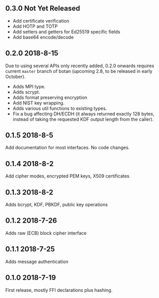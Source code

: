 
## 0.3.0 Not Yet Released

- Add certificate verification
- Add HOTP and TOTP
- Add setters and getters for Ed25519 specific fields
- Add base64 encode/decode

## 0.2.0 2018-8-15

Due to using several APIs only recently added, 0.2.0 onwards requires current
`master` branch of botan (upcoming 2.8, to be released in early October).

- Adds MPI type.
- Adds scrypt.
- Adds format preserving encryption
- Add NIST key wrapping.
- Adds various util functions to existing types.
- Fix a bug affecting DH/ECDH (it always returned exactly 128 bytes,
  instead of taking the requested KDF output length from the caller).

## 0.1.5 2018-8-5

Add documentation for most interfaces. No code changes.

## 0.1.4 2018-8-2

Add cipher modes, encrypted PEM keys, X509 certificates

## 0.1.3 2018-8-2

Adds bcrypt, KDF, PBKDF, public key operations

## 0.1.2 2018-7-26

Adds raw (ECB) block cipher interface

## 0.1.1 2018-7-25

Adds message authentication

## 0.1.0 2018-7-19

First release, mostly FFI declarations plus hashing.
